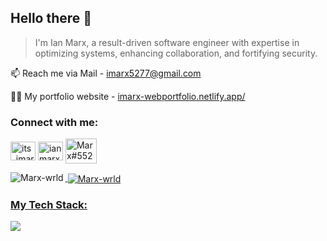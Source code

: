 <h2 align="left">Hello there 👋</h2>

 > I'm Ian Marx, a result-driven software engineer with expertise in optimizing systems, enhancing collaboration, and fortifying security.

📫 Reach me via Mail  - imarx5277@gmail.com

👨‍💻 My portfolio website - [imarx-webportfolio.netlify.app/](https://imarx-webportfolio.netlify.app/)

<h3 align="left">Connect with me:</h3>
<p align="left">
<a href="https://x.com/its_imarx" target="blank"><img align="center" src="https://raw.githubusercontent.com/rahuldkjain/github-profile-readme-generator/master/src/images/icons/Social/twitter.svg" alt="its_imarx" height="30" width="40"/></a>
<a href="https://linkedin.com/in/ian marx" target="blank"><img align="center" src="https://raw.githubusercontent.com/rahuldkjain/github-profile-readme-generator/master/src/images/icons/Social/linked-in-alt.svg" alt="ian marx" height="30" width="40"/></a>
<a href="https://discordapp.com/users/Marx_6" target="blank"><img align="center" src="https://raw.githubusercontent.com/rahuldkjain/github-profile-readme-generator/master/src/images/icons/Social/discord.svg" alt="Marx#5523" height="40" width="50"/>

<p><img align="left" src="https://github-readme-stats.vercel.app/api/top-langs?username=Marx-wrld&show_icons=true&theme=tokyonight&locale=en&layout=compact" alt="Marx-wrld"/></p>

<p>&nbsp;<img align="center" src="https://github-readme-stats.vercel.app/api?username=Marx-wrld&show_icons=true&theme=tokyonight&locale=en" alt="Marx-wrld"/></p>

<p align="left">
 <h3 align="left">My Tech Stack:</h3>
  <a href="https://skillicons.dev">
    <img src="https://skillicons.dev/icons?i=kotlin,python,rust,nextjs,react,sass,java,php,spring boot" />
  </a>
</p>
<!--
<p><img align="center" src="https://github-readme-streak-stats.herokuapp.com/?user=Marx-wrld&theme=tokyonight" alt="Marx-wrld"/></p>
-->
